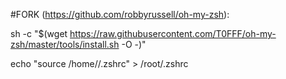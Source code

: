 #FORK (https://github.com/robbyrussell/oh-my-zsh):

sh -c "$(wget https://raw.githubusercontent.com/T0FFF/oh-my-zsh/master/tools/install.sh -O -)"

echo "source /home/<user>/.zshrc" > /root/.zshrc


